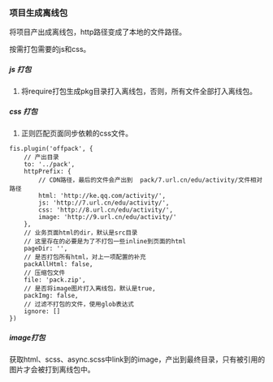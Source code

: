 ### 项目生成离线包

将项目产出成离线包，http路径变成了本地的文件路径。

按需打包需要的js和css。

##### js 打包
1. 将require打包生成pkg目录打入离线包，否则，所有文件全部打入离线包。

##### css 打包

1. 正则匹配页面同步依赖的css文件。
```
fis.plugin('offpack', {
    // 产出目录
    to: '../pack',
    httpPrefix: {
        // CDN路径，最后的文件会产出到  pack/7.url.cn/edu/activity/文件相对路径
        html: 'http://ke.qq.com/activity/',
        js: 'http://7.url.cn/edu/activity/',
        css: 'http://8.url.cn/edu/activity/',
        image: 'http://9.url.cn/edu/activity/'
    },
    // 业务页面html的dir，默认是src目录
    // 这里存在的必要是为了不打包一些inline到页面的html
    pageDir: '',
    // 是否打包所有html，对上一项配置的补充
    packAllHtml: false,
    // 压缩包文件
    file: 'pack.zip',
    // 是否将image图片打入离线包，默认是true,
    packImg: false, 
    // 过滤不打包的文件，使用glob表达式
    ignore: []
})
```


##### image打包
获取html、scss、async.scss中link到的image，产出到最终目录，只有被引用的图片才会被打到离线包中。
